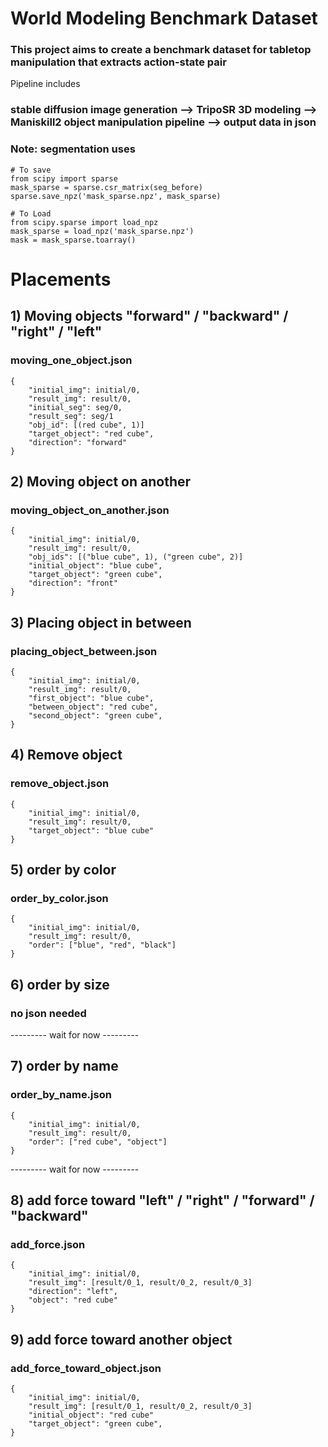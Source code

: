 # World Modeling Benchmark Dataset



### This project aims to create a benchmark dataset for tabletop manipulation that extracts action-state pair


Pipeline includes

### stable diffusion image generation --> TripoSR 3D modeling --> Maniskill2 object manipulation pipeline --> output data in json


### Note: segmentation uses
```
# To save
from scipy import sparse
mask_sparse = sparse.csr_matrix(seg_before)
sparse.save_npz('mask_sparse.npz', mask_sparse)

# To Load
from scipy.sparse import load_npz
mask_sparse = load_npz('mask_sparse.npz')
mask = mask_sparse.toarray()
```

# Placements

## 1) Moving objects "forward" / "backward" / "right" / "left"
### moving_one_object.json
    {
        "initial_img": initial/0,
        "result_img": result/0,
        "initial_seg": seg/0,
        "result_seg": seg/1
        "obj_id": [(red cube", 1)]
        "target_object": "red cube",
        "direction": "forward"
    }


## 2) Moving object on another
### moving_object_on_another.json
    {
        "initial_img": initial/0,
        "result_img": result/0,
        "obj_ids": [("blue cube", 1), ("green cube", 2)]
        "initial_object": "blue cube",
        "target_object": "green cube",
        "direction": "front"
    }


## 3) Placing object in between
### placing_object_between.json
    {
        "initial_img": initial/0,
        "result_img": result/0,
        "first_object": "blue cube",
        "between_object": "red cube",
        "second_object": "green cube",
    }

## 4) Remove object
### remove_object.json
    {
        "initial_img": initial/0,
        "result_img": result/0,
        "target_object": "blue cube"
    }



## 5) order by color
### order_by_color.json
    {
        "initial_img": initial/0,
        "result_img": result/0,
        "order": ["blue", "red", "black"]
    }


## 6) order by size
### no json needed

--------- wait for now --------- 
## 7) order by name
### order_by_name.json
    {
        "initial_img": initial/0,
        "result_img": result/0,
        "order": ["red cube", "object"]
    }
--------- wait for now --------- 


## 8) add force toward "left" / "right" / "forward" / "backward"
### add_force.json
    {
        "initial_img": initial/0,
        "result_img": [result/0_1, result/0_2, result/0_3]
        "direction": "left",
        "object": "red cube"
    }


## 9) add force toward another object
### add_force_toward_object.json
    {
        "initial_img": initial/0,
        "result_img": [result/0_1, result/0_2, result/0_3]
        "initial_object": "red cube"
        "target_object": "green cube",
    }

